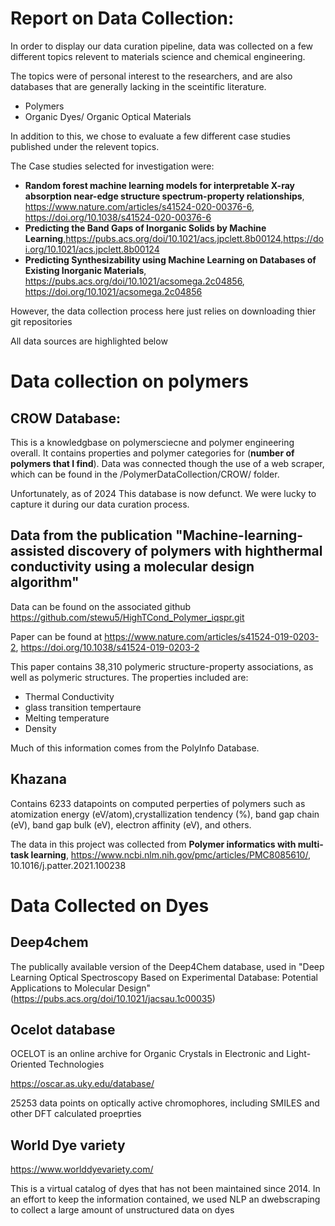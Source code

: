 # Report on Data Collection: 



In order to display our data curation pipeline, data was collected on a few different topics relevent to materials science and chemical engineering.

The topics were of personal interest to the researchers, and are also databases that are generally lacking in the sceintific literature.

- Polymers 
- Organic Dyes/ Organic Optical Materials 

In addition to this, we chose to evaluate a few different case studies published under the relevent topics.

The Case studies selected for investigation were:

- **Random forest machine learning models for interpretable X-ray absorption near-edge structure spectrum-property relationships**, https://www.nature.com/articles/s41524-020-00376-6, https://doi.org/10.1038/s41524-020-00376-6
- **Predicting the Band Gaps of Inorganic Solids by Machine Learning**,https://pubs.acs.org/doi/10.1021/acs.jpclett.8b00124,https://doi.org/10.1021/acs.jpclett.8b00124
- **Predicting Synthesizability using Machine Learning on Databases of Existing Inorganic Materials**, https://pubs.acs.org/doi/10.1021/acsomega.2c04856, https://doi.org/10.1021/acsomega.2c04856
  
However, the data collection process here just relies on downloading thier git repositories

All data sources are highlighted below

# Data collection on polymers 

## CROW Database:

This is a knowledgbase on polymersciecne and polymer engineering overall. It contains properties and polymer categories for (**number of polymers that I find**). Data was connected though the use of a web scraper, which can be found in the /PolymerDataCollection/CROW/ folder.

Unfortunately, as of 2024 This database is now defunct. We were lucky to capture it during our data curation process.

## Data from the publication "Machine-learning-assisted discovery of polymers with highthermal conductivity using a molecular design algorithm"

Data can be found on the associated github https://github.com/stewu5/HighTCond_Polymer_iqspr.git

Paper can be found at https://www.nature.com/articles/s41524-019-0203-2, https://doi.org/10.1038/s41524-019-0203-2

This paper contains 38,310 polymeric structure-property associations, as well as polymeric structures. The properties included are:
- Thermal Conductivity 
- glass transition tempertaure
- Melting temperature 
- Density

Much of this information comes from the PolyInfo Database.

## Khazana
Contains 6233 datapoints on computed perperties of polymers such as atomization energy (eV/atom),crystallization tendency (%), band gap chain (eV), band gap bulk (eV), electron affinity (eV), and others.


The data in this project was collected from **Polymer informatics with multi-task learning**, https://www.ncbi.nlm.nih.gov/pmc/articles/PMC8085610/, 10.1016/j.patter.2021.100238







# Data Collected on Dyes 

## Deep4chem 
 The publically available version of the Deep4Chem database, used in "Deep Learning Optical Spectroscopy Based on Experimental Database: Potential Applications to Molecular Design" (https://pubs.acs.org/doi/10.1021/jacsau.1c00035)



## Ocelot database

OCELOT is an online archive for
Organic Crystals in Electronic and Light-Oriented Technologies

https://oscar.as.uky.edu/database/

25253 data points on optically active chromophores, including SMILES and other DFT calculated proeprties

## World Dye variety

https://www.worlddyevariety.com/

This is a virtual catalog of dyes that has not been maintained since 2014. In an effort to keep the information contained, we used NLP an dwebscraping to collect a large amount of unstructured data on dyes 